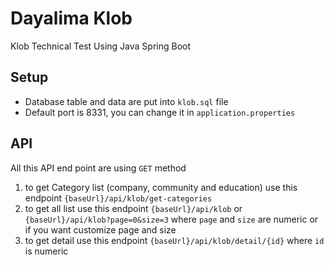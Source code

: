 # Dayalima Klob

Klob Technical Test Using Java Spring Boot

## Setup

- Database table and data are put into `klob.sql` file
- Default port is 8331, you can change it in `application.properties`

## API

All this API end point are using `GET` method

1. to get Category list (company, community and education) use this endpoint
   `{baseUrl}/api/klob/get-categories`
2. to get all list use this endpoint
   `{baseUrl}/api/klob` or `{baseUrl}/api/klob?page=0&size=3` where `page` and `size` are numeric or if you want customize page and size
3. to get detail use this endpoint
   `{baseUrl}/api/klob/detail/{id}` where `id` is numeric
